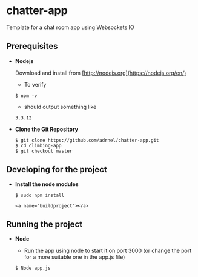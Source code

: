# chatter-app
Template for a chat room app using Websockets IO

## Prerequisites

- **Nodejs**

  Download and install from [http://nodejs.org](https://nodejs.org/en/)
    - To verify

    ```
    $ npm -v
    ```

    - should output something like

    ```
    3.3.12
    ```

 - **Clone the Git Repository**

 	```
 	$ git clone https://github.com/adrnel/chatter-app.git
 	$ cd climbing-app
 	$ git checkout master
 	```


<a name="devproject"></a>

## Developing for the project

- **Install the node modules**

    ```
    $ sudo npm install
    
    <a name="buildproject"></a>

## Running the project
- **Node**

    - Run the app using node to start it on port 3000 (or change the port for a more suitable one in the app.js file)

    ```
    $ Node app.js
    ```
